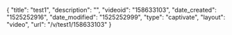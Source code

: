 {
    "title": "test1",
    "description": "",
    "videoid": "158633103",
    "date_created": "1525252916",
    "date_modified": "1525252999",
    "type": "captivate",
    "layout": "video",
    "url": "\/v\/test1\/158633103"
}